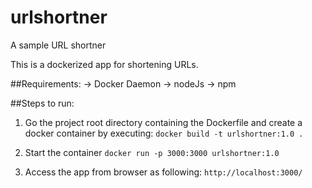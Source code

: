 # urlshortner
A sample URL shortner

This is a dockerized app for shortening URLs.

##Requirements:
-> Docker Daemon
-> nodeJs
-> npm


##Steps to run:
1. Go the project root directory containing the Dockerfile and create a docker container by executing:
`docker build -t urlshortner:1.0 .`

2. Start the container
`docker run -p 3000:3000 urlshortner:1.0`

3. Access the app from browser as following:
`http://localhost:3000/`
